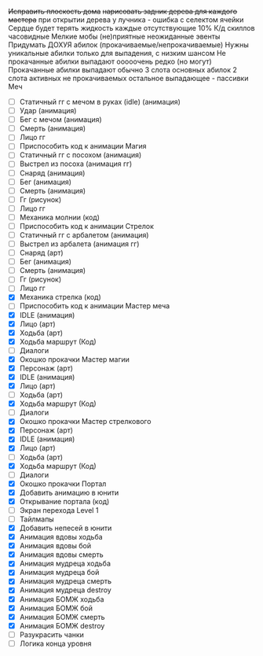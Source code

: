 ~~Исправить плоскость дома~~
~~нарисовать задник дерева для каждого мастера~~
при открытии дерева у лучника - ошибка с селектом ячейки
Сердце будет терять жидкость каждые отсутствующие 10%
К/д скиллов часовидные
Мелкие мобы
(не)приятные неожиданные эвенты
Придумать ДОХУЯ абилок (прокачиваемые/непрокачиваемые)
Нужны уникальные абилки только для выпадения, с низким шансом
Не прокачанные абилки выпадают ооооочень редко (но могут)
Прокачанные абилки выпадают обычно
3 слота основных абилок
2 слота активных не прокачиваемых
остальное выпадающее - пассивки
Меч
- [ ] Статичный гг с мечом в руках (idle) (анимация)
- [ ] Удар (анимация)
- [ ] Бег с мечом (анимация)
- [ ] Смерть (анимация)
- [ ] Лицо гг
- [ ] Приспособить код к анимации
Магия
- [ ] Статичный гг с посохом (анимация)
- [ ] Выстрел из посоха (анимация гг)
- [ ] Снаряд (анимация)
- [ ] Бег (анимация)
- [ ] Смерть (анимация)
- [ ] Гг (рисунок)
- [ ] Лицо гг
- [ ] Механика молнии (код)
- [ ] Приспособить код к анимации
Стрелок
- [ ] Статичный гг с арбалетом (анимация)
- [ ] Выстрел из арбалета (анимация гг)
- [ ] Снаряд (арт)
- [ ] Бег (анимация)
- [ ] Смерть (анимация)
- [ ] Гг (рисунок)
- [ ] Лицо гг
- [x] Механика стрелка (код)
- [ ] Приспособить код к анимации
Мастер меча
- [x] IDLE (анимация)
- [x] Лицо (арт)
- [x] Ходьба (арт)
- [x] Ходьба маршрут (Код)
- [ ] Диалоги
- [x] Окошко прокачки
Мастер магии
- [x] Персонаж (арт)
- [x] IDLE (анимация)
- [x] Лицо (арт)
- [ ] Ходьба (арт)
- [x] Ходьба маршрут (Код)
- [ ] Диалоги
- [x] Окошко прокачки
Мастер стрелкового
- [x] Персонаж (арт)
- [x] IDLE (анимация)
- [x] Лицо (арт)
- [ ] Ходьба (арт)
- [x] Ходьба маршрут (Код)
- [ ] Диалоги
- [x] Окошко прокачки
Портал
- [x] Добавить анимацию в юнити
- [x] Открывание портала (код)
- [ ] Экран перехода 
Level 1
- [ ] Тайлмапы
- [x] Добавить непесей в юнити
- [x] Анимация вдовы ходьба
- [x] Анимация вдовы бой
- [x] Анимация вдовы смерть
- [x] Анимация мудреца ходьба
- [x] Анимация мудреца бой
- [x] Анимация мудреца смерть
- [x] Анимация мудреца destroy
- [x] Анимация БОМЖ ходьба
- [x] Анимация БОМЖ бой
- [x] Анимация БОМЖ смерть
- [x] Анимация БОМЖ destroy
- [ ] Разукрасить чанки
- [ ] Логика конца уровня
